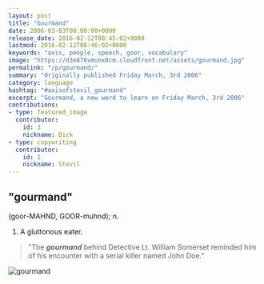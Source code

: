 ```yaml
---
layout: post
title: "Gourmand"
date: 2006-03-03T00:00:00+0000
release_date: 2016-02-12T08:45:02+0000
lastmod: 2016-02-12T08:46:02+0000
keywords: "axis, people, speech, goor, vocabulary"
image: "https://d3e878vmunx8cm.cloudfront.net/assets/gourmand.jpg"
permalink: "/p/gourmand/"
summary: "Originally published Friday March, 3rd 2006"
category: language
hashtag: "#axisofstevil_gourmand"
excerpt: "Gourmand, a new word to learn on Friday March, 3rd 2006"
contributions:
- type: featured_image
  contributor:
    id: 3
    nickname: Dick
- type: copywriting
  contributor:
    id: 1
    nickname: Stevil
---
```


[id_1]: https://d3e878vmunx8cm.cloudfront.net/assets/gourmand.jpg "gourmand"

## "gourmand" ##

(goor-MAHND, GOOR-muhnd); n.

1. A gluttonous eater.
 
> "The ***gourmand*** behind Detective Lt. William Somerset reminded him of his encounter with a serial killer named John Doe."

![gourmand][id_1]
